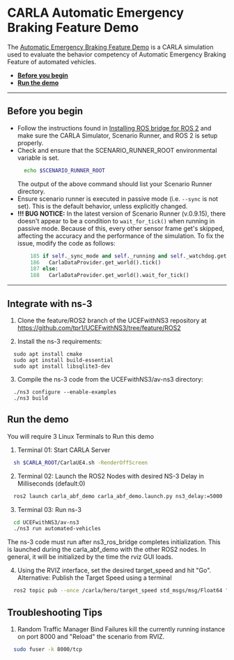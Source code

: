 # CARLA Automatic Emergency Braking Feature Demo

The [Automatic Emergency Braking Feature Demo](https://github.com/ttgamage/carla-ros-bridge/tree/AutoBrakeFeature) is a CARLA simulation used to evaluate the behavior competency of Automatic Emergency Braking Feature of automated vehicles.

- [__Before you begin__](#before-you-begin)
- [__Run the demo__](#run-the-demo)
---

## Before you begin

- Follow the instructions found in [Installing ROS bridge for ROS 2](ros_installation_ros2.md) and make sure the CARLA Simulator, Scenario Runner, and ROS 2 is setup properly. 
- Check and ensure that the SCENARIO_RUNNER_ROOT environmental variable is set.
  ```sh
    echo $SCENARIO_RUNNER_ROOT
  ```
  The output of the above command should list your Scenario Runner directory.
- Ensure scenario runner is executed in passive mode (i.e. `--sync` is not set). This is the default behavior, unless explicitly changed.
- __!!! BUG NOTICE:__ In the latest version of Scenario Runner (v.0.9.15), there doesn't appear to be a condition to `wait_for_tick()` when running in passive mode. Because of this, every other sensor frame get's skipped, affecting the accuracy and the performance of the simulation. To fix the issue, modify the code as follows:
  ```python
      185 if self._sync_mode and self._running and self._watchdog.get_status():
      186   CarlaDataProvider.get_world().tick()
      187 else:
      188   CarlaDataProvider.get_world().wait_for_tick()
  ```
---

## Integrate with ns-3

1. Clone the feature/ROS2 branch of the UCEFwithNS3 repository at https://github.com/tpr1/UCEFwithNS3/tree/feature/ROS2

2. Install the ns-3 requirements:
```
  sudo apt install cmake
  sudo apt install build-essential
  sudo apt install libsqlite3-dev
```

3. Compile the ns-3 code from the UCEFwithNS3/av-ns3 directory:
```
  ./ns3 configure --enable-examples
  ./ns3 build
```

## Run the demo

You will require 3 Linux Terminals to Run this demo

1. Terminal 01: Start CARLA Server
  ```sh
    sh $CARLA_ROOT/CarlaUE4.sh -RenderOffScreen
  ```

2. Terminal 02: Launch the ROS2 Nodes with desired NS-3 Delay in Milliseconds (default:0)
  ```sh
    ros2 launch carla_abf_demo carla_abf_demo.launch.py ns3_delay:=5000
  ```

3. Terminal 03: Run ns-3
  ```sh
    cd UCEFwithNS3/av-ns3
    ./ns3 run automated-vehicles
  ```
  The ns-3 code must run after ns3_ros_bridge completes initialization. This is launched during the carla_abf_demo with the other ROS2 nodes. In general, it will be initialized by the time the rviz GUI loads.

4. Using the RVIZ interface, set the desired target_speed and hit "Go". 
  Alternative: Publish the Target Speed using a terminal
  ```sh
    ros2 topic pub --once /carla/hero/target_speed std_msgs/msg/Float64 "{data: 21.0}"
  ```

## Troubleshooting Tips

1. Random Traffic Manager Bind Failures
  kill the currently running instance on port 8000 and "Reload" the scenario from RVIZ.
  ```sh
    sudo fuser -k 8000/tcp
  ```
